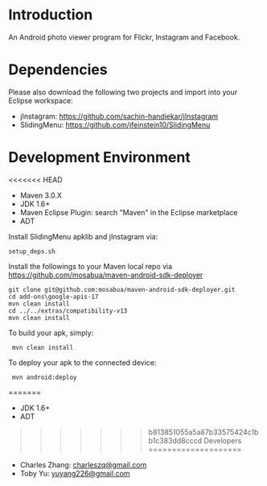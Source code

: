 Introduction
====================
An Android photo viewer program for Flickr, Instagram and Facebook.

Dependencies
====================
Please also download the following two projects and import into your Eclipse workspace:
* jInstagram:	https://github.com/sachin-handiekar/jInstagram
* SlidingMenu:	https://github.com/jfeinstein10/SlidingMenu

Development Environment
====================
<<<<<<< HEAD
* Maven 3.0.X
* JDK 1.6+
* Maven Eclipse Plugin: search "Maven" in the Eclipse marketplace
* ADT

Install SlidingMenu apklib and jInstagram via:

    setup_deps.sh

Install the followings to your Maven local repo via https://github.com/mosabua/maven-android-sdk-deployer

    git clone git@github.com:mosabua/maven-android-sdk-deployer.git
    cd add-ons\google-apis-17
    mvn clean install
    cd ../../extras/compatibility-v13
    mvn clean install

To build your apk, simply:

     mvn clean install
	 
To deploy your apk to the connected device:

     mvn android:deploy

=======
* JDK 1.6+
* ADT

>>>>>>> b813851055a5a87b33575424c1bb1c383dd8cccd
Developers
====================
* Charles Zhang: charleszq@gmail.com
* Toby Yu: yuyang226@gmail.com